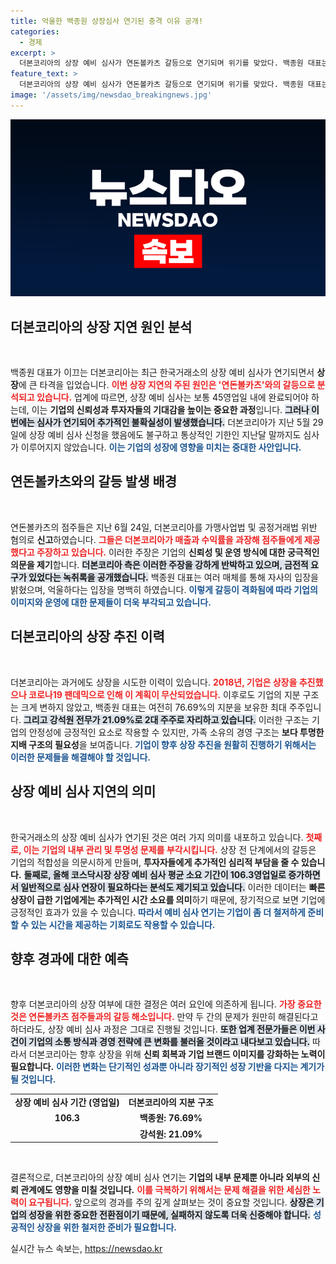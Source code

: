 ```yaml
---
title: 억울한 백종원 상장심사 연기된 충격 이유 공개!
categories:
  - 경제
excerpt: >
  더본코리아의 상장 예비 심사가 연돈볼카츠 갈등으로 연기되며 위기를 맞았다. 백종원 대표는 억울함을 호소하지만, 점주들의 신고가 그림자를 드리우고 있다. 과연 더본코리아는 이 난관을 극복하고 상장에 성공할 수 있을까? 클릭해 자세한 소식을 알아보세요!
feature_text: >
  더본코리아의 상장 예비 심사가 연돈볼카츠 갈등으로 연기되며 위기를 맞았다. 백종원 대표는 억울함을 호소하지만, 점주들의 신고가 그림자를 드리우고 있다. 과연 더본코리아는 이 난관을 극복하고 상장에 성공할 수 있을까? 클릭해 자세한 소식을 알아보세요!
image: '/assets/img/newsdao_breakingnews.jpg'
---
```


<p><img src="/assets/img/newsdao_breakingnews.jpg" alt="firstkoreanews 속보" /></p>

<h2 data-ke-size="size26">더본코리아의 상장 지연 원인 분석</h2>

<p data-ke-size="size16">&nbsp;</p>

<p>백종원 대표가 이끄는 더본코리아는 최근 한국거래소의 상장 예비 심사가 연기되면서 <strong>상장</strong>에 큰 타격을 입었습니다. <b><span style="color: #ee2323;">이번 상장 지연의 주된 원인은 '연돈볼카츠'와의 갈등으로 분석되고 있습니다.</span></b> 업계에 따르면, 상장 예비 심사는 보통 45영업일 내에 완료되어야 하는데, 이는 <strong>기업의 신뢰성과 투자자들의 기대감을 높이는 중요한 과정</strong>입니다. <b><span style="background-color: #21538527;">그러나 이번에는 심사가 연기되어 추가적인 불확실성이 발생했습니다.</span></b> 더본코리아가 지난 5월 29일에 상장 예비 심사 신청을 했음에도 불구하고 통상적인 기한인 지난달 말까지도 심사가 이루어지지 않았습니다. <b><span style="color: #1a5490;">이는 기업의 성장에 영향을 미치는 중대한 사안입니다.</span></b></p>

<h2 data-ke-size="size26">연돈볼카츠와의 갈등 발생 배경</h2>

<p data-ke-size="size16">&nbsp;</p>

<p>연돈볼카츠의 점주들은 지난 6월 24일, 더본코리아를 가맹사업법 및 공정거래법 위반 혐의로 <strong>신고</strong>하였습니다. <b><span style="color: #ee2323;">그들은 더본코리아가 매출과 수익률을 과장해 점주들에게 제공했다고 주장하고 있습니다.</span></b> 이러한 주장은 기업의 <strong>신뢰성 및 운영 방식에 대한 궁극적인 의문을 제기</strong>합니다. <b><span style="background-color: #21538527;">더본코리아 측은 이러한 주장을 강하게 반박하고 있으며, 금전적 요구가 있었다는 녹취록을 공개했습니다.</span></b> 백종원 대표는 여러 매체를 통해 자사의 입장을 밝혔으며, 억울하다는 입장을 명백히 하였습니다. <b><span style="color: #1a5490;">이렇게 갈등이 격화됨에 따라 기업의 이미지와 운영에 대한 문제들이 더욱 부각되고 있습니다.</span></b></p>

<h2 data-ke-size="size26">더본코리아의 상장 추진 이력</h2>

<p data-ke-size="size16">&nbsp;</p>

<p>더본코리아는 과거에도 상장을 시도한 이력이 있습니다. <b><span style="color: #ee2323;">2018년, 기업은 상장을 추진했으나 코로나19 팬데믹으로 인해 이 계획이 무산되었습니다.</span></b> 이후로도 기업의 지분 구조는 크게 변하지 않았고, 백종원 대표는 여전히 76.69%의 지분을 보유한 최대 주주입니다. <b><span style="background-color: #21538527;">그리고 강석원 전무가 21.09%로 2대 주주로 자리하고 있습니다.</span></b> 이러한 구조는 기업의 안정성에 긍정적인 요소로 작용할 수 있지만, 가족 소유의 경영 구조는 <strong>보다 투명한 지배 구조의 필요성</strong>을 보여줍니다. <b><span style="color: #1a5490;">기업이 향후 상장 추진을 원활히 진행하기 위해서는 이러한 문제들을 해결해야 할 것입니다.</span></b></p>

<h2 data-ke-size="size26">상장 예비 심사 지연의 의미</h2>

<p data-ke-size="size16">&nbsp;</p>

<p>한국거래소의 상장 예비 심사가 연기된 것은 여러 가지 의미를 내포하고 있습니다. <b><span style="color: #ee2323;">첫째로, 이는 기업의 내부 관리 및 투명성 문제를 부각시킵니다.</span></b> 상장 전 단계에서의 갈등은 기업의 적합성을 의문시하게 만들며, <strong>투자자들에게 추가적인 심리적 부담을 줄 수 있습니다.</strong> <b><span style="background-color: #21538527;">둘째로, 올해 코스닥시장 상장 예비 심사 평균 소요 기간이 106.3영업일로 증가하면서 일반적으로 심사 연장이 필요하다는 분석도 제기되고 있습니다.</span></b> 이러한 데이터는 <strong>빠른 상장이 급한 기업에게는 추가적인 시간 소요를 의미</strong>하기 때문에, 장기적으로 보면 기업에 긍정적인 효과가 있을 수 있습니다. <b><span style="color: #1a5490;">따라서 예비 심사 연기는 기업이 좀 더 철저하게 준비할 수 있는 시간을 제공하는 기회로도 작용할 수 있습니다.</span></b></p>

<h2 data-ke-size="size26">향후 경과에 대한 예측</h2>

<p data-ke-size="size16">&nbsp;</p>

<p>향후 더본코리아의 상장 여부에 대한 결정은 여러 요인에 의존하게 됩니다. <b><span style="color: #ee2323;">가장 중요한 것은 연돈볼카츠 점주들과의 갈등 해소입니다.</span></b> 만약 두 간의 문제가 원만히 해결된다고 하더라도, 상장 예비 심사 과정은 그대로 진행될 것입니다. <b><span style="background-color: #21538527;">또한 업계 전문가들은 이번 사건이 기업의 소통 방식과 경영 전략에 큰 변화를 불러올 것이라고 내다보고 있습니다.</span></b> 따라서 더본코리아는 향후 상장을 위해 <strong>신뢰 회복과 기업 브랜드 이미지를 강화하는 노력이 필요합니다.</strong> <b><span style="color: #1a5490;">이러한 변화는 단기적인 성과뿐 아니라 장기적인 성장 기반을 다지는 계기가 될 것입니다.</span></b> </p>

<table style="width: 100%; border-collapse: collapse;">
<tr>
<td style="text-align: center; height: 17px;"><b>상장 예비 심사 기간 (영업일)</b></td>
<td style="text-align: center; height: 17px;"><b>더본코리아의 지분 구조</b></td>
</tr>
<tr>
<td style="text-align: center; height: 17px;"><b>106.3</b></td>
<td style="text-align: center; height: 17px;"><b>백종원: 76.69%</b></td>
</tr>
<tr>
<td style="text-align: center; height: 17px;"><b></b></td>
<td style="text-align: center; height: 17px;"><b>강석원: 21.09%</b></td>
</tr>
</table>

<p data-ke-size="size16">&nbsp;</p>

<p>결론적으로, 더본코리아의 상장 예비 심사 연기는 <strong>기업의 내부 문제뿐 아니라 외부의 신뢰 관계에도 영향을 미칠 것입니다.</strong> <b><span style="color: #ee2323;">이를 극복하기 위해서는 문제 해결을 위한 세심한 노력이 요구됩니다.</span></b> 앞으로의 경과를 주의 깊게 살펴보는 것이 중요할 것입니다. <b><span style="background-color: #21538527;">상장은 기업의 성장을 위한 중요한 전환점이기 때문에, 실패하지 않도록 더욱 신중해야 합니다.</span></b> <b><span style="color: #1a5490;">성공적인 상장을 위한 철저한 준비가 필요합니다.</span></b></p>
실시간 뉴스 속보는, <a href="https://newsdao.kr" rel="dofollow">https://newsdao.kr</a>



